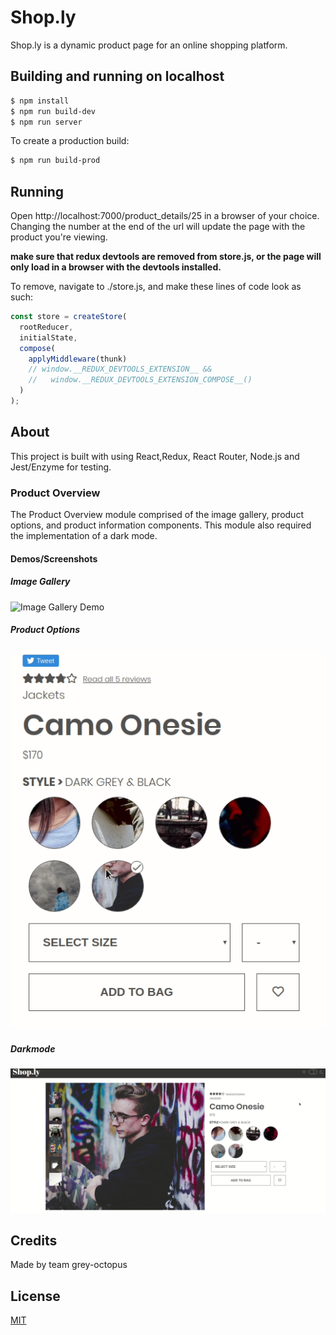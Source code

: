 # Shop.ly

Shop.ly is a dynamic product page for an online shopping platform.

## Building and running on localhost
```bash
$ npm install
$ npm run build-dev
$ npm run server
```

To create a production build:

```bash
$ npm run build-prod
```

## Running
Open http://localhost:7000/product_details/25 in a browser of your choice.
Changing the number at the end of the url will update the page with the product you're viewing.

**make sure that redux devtools are removed from store.js, or the page will only load in a browser with the devtools installed.**

To remove, navigate to ./store.js, and make these lines of code look as such:
```javascript
const store = createStore(
  rootReducer,
  initialState,
  compose(
    applyMiddleware(thunk)
    // window.__REDUX_DEVTOOLS_EXTENSION__ &&
    //   window.__REDUX_DEVTOOLS_EXTENSION_COMPOSE__()
  )
);
```

## About
This project is built with using React,Redux, React Router, Node.js and Jest/Enzyme for testing.

### Product Overview
The Product Overview module comprised of the image gallery, product options, and product information components. This module also required the implementation of a dark mode.

#### Demos/Screenshots
##### Image Gallery
![Image Gallery Demo](gallery.gif)
##### Product Options
![Product Options Demo](options.gif)
##### Darkmode
![Dark Mode Demo](darkmode.gif)

## Credits

Made by team grey-octopus

## License
[MIT](https://choosealicense.com/licenses/mit/)
